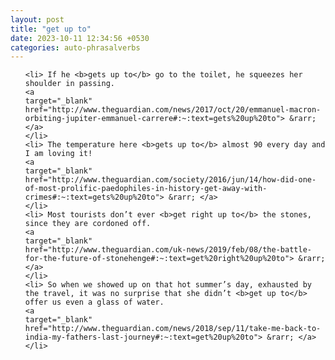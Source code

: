 ```yaml
---
layout: post
title: "get up to"
date: 2023-10-11 12:34:56 +0530
categories: auto-phrasalverbs
---
```

<ol>

    <li> If he <b>gets up to</b> go to the toilet, he squeezes her shoulder in passing.
    <a 
    target="_blank" 
    href="http://www.theguardian.com/news/2017/oct/20/emmanuel-macron-orbiting-jupiter-emmanuel-carrere#:~:text=gets%20up%20to"> &rarr; </a>
    </li>
    <li> The temperature here <b>gets up to</b> almost 90 every day and I am loving it!
    <a 
    target="_blank" 
    href="http://www.theguardian.com/society/2016/jun/14/how-did-one-of-most-prolific-paedophiles-in-history-get-away-with-crimes#:~:text=gets%20up%20to"> &rarr; </a>
    </li>
    <li> Most tourists don’t ever <b>get right up to</b> the stones, since they are cordoned off.
    <a 
    target="_blank" 
    href="http://www.theguardian.com/uk-news/2019/feb/08/the-battle-for-the-future-of-stonehenge#:~:text=get%20right%20up%20to"> &rarr; </a>
    </li>
    <li> So when we showed up on that hot summer’s day, exhausted by the travel, it was no surprise that she didn’t <b>get up to</b> offer us even a glass of water.
    <a 
    target="_blank" 
    href="http://www.theguardian.com/news/2018/sep/11/take-me-back-to-india-my-fathers-last-journey#:~:text=get%20up%20to"> &rarr; </a>
    </li>